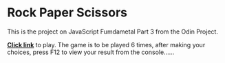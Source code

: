 # Rock Paper Scissors
This is the project on JavaScript Fumdametal Part 3 from the Odin Project.

[**Click link**](https://zieeco.github.io/rock-paper-scissors/) to play. The game is to be played 6 times, after making your choices, press F12 to view your result from the console...... 
